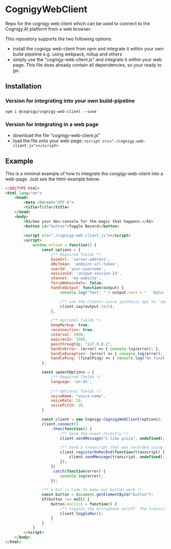 # CognigyWebClient
Repo for the cognigy web client which can be used to connect to the Cognigy.AI platform from a web browser.

This repository supports the two following options:
* install the cognigy web-client from npm and integrate it within your own build-pipeline
e.g. using webpack, rollup and others
* simply use the "cognigy-web-client.js" and integrate it within your web page. This file
does already contain all dependencies, so your ready to go.

## Installation
### Version for integrating into your own build-pipeline
```
npm i @cognigy/cognigy-web-client --save
```

### Version for integrating in a web page
* download the file "cognigy-web-client.js"
* load the file onto your web-page: ```<script src="./cognigy-web-client.js"></script>```


## Example
This is a minimal example of how to integrate the congigy-web-client into a web-page.
Just see the html-example below.

```html
<!DOCTYPE html>
<html lang="en">
    <head>
        <meta charset="UTF-8">
        <title>Title</title>
    </head>
    <body>
        <h1>See your dev-console for the magic that happens.</h1>
        <button id="button">Toggle Record</button>
 
        <script src="./cognigy-web-client.js"></script>
        <script>
            window.onload = function() {
                const options = {
                    /** Required fields */
                    baseUrl: 'server-address',
                    URLToken: 'endoint-url-token',
                    userId: 'your-username',
                    sessionId: 'unique-session-Id',
                    channel: 'my-website',
                    forceWebsockets: false,
                    handleOutput: function(output) {
                        console.log("Text: " + output.text + "   Data: " + output.data);

                        /** use the clients voice synthesis api to 'speak' */
                        client.say(output.text);
                    },

                    /** Optional fields */
                    keepMarkup: true,
                    reconnection: true,
                    interval: 1000,
                    expiresIn: 5000,
                    passthroughIp: "127.0.0.1",
                    handleError: (error) => { console.log(error); },
                    handleException: (error) => { console.log(error); },
                    handlePing: (finalPing) => { console.log("On final ping"); }
                };

                const speechOptions = {
                    /** Required fields */
                    language: 'en-US',
                    
                    /** Optional fields */
                    voiceName: "voice-name",
                    voiceRate: 20,
                    voicePitch: 20,
                }

                const client = new Cognigy.CognigyWebClient(options);
                client.connect()
                    .then(function() {
                        /** Send the event directly */
                        client.sendMessage("I like pizza", undefined);

                        /** Send a transcript that was recorded using the voice recognition api from your browser */
                        client.registerOnRecEnd(function(transcript) {
                            client.sendMessage(transcript, undefined);
                        });
                    })
                    .catch(function(error) {
                        console.log(error);
                    });

                /** a bit js code to make our button work */
                const button = document.getElementById("button");
                if(button !== null) {
                    button.onclick = function() {
                        /** toggles the microphone on/off. The transcript output will be send to the onRecEnd method which you can register using 'client.registerOnRecEnd' */
                        client.toggleRec();
                    }
                }
            }
        </script>
    </body>
</html>
```
